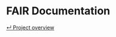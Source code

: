# FAIR Documentation

[&#8629; Project overview][project-overview]

[project-overview]: ../README.md
